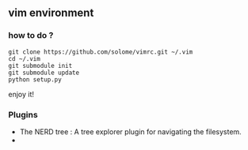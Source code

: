 
## vim environment

### how to do ?

```shell
git clone https://github.com/solome/vimrc.git ~/.vim
cd ~/.vim
git submodule init
git submodule update 
python setup.py
```

enjoy it!


### Plugins

- The NERD tree : A tree explorer plugin for navigating the filesystem.
- 
